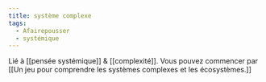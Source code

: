 ```yaml
---
title: système complexe
tags:
  - Afairepousser
  - systémique
---
```

Lié à [[pensée systémique]] & [[complexité]].
Vous pouvez commencer par [[Un jeu pour comprendre les systèmes complexes et les écosystèmes.]]
